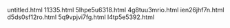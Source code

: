 untitled.html
11335.html
5lhpe5u6318.html
4g8tuu3mrio.html
ien26jhf7n.html
d5ds0sf12ro.html
5q9vpjvi7fg.html
l4tp5e5392.html
